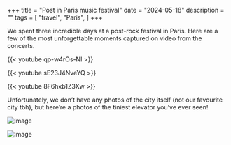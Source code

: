 +++
title = "Post in Paris music festival"
date = "2024-05-18"
description = ""
tags = [
    "travel",
    "Paris",
]
+++

We spent three incredible days at a post-rock festival in Paris. Here are a few of the most unforgettable moments captured on video from the concerts.

{{< youtube qp-w4rOs-NI >}}


{{< youtube sE23J4NveYQ >}}


{{< youtube 8F6hxb1Z3Xw >}}


Unfortunately, we don’t have any photos of the city itself (not our favourite city tbh), but here’re a photos of the tiniest elevator you’ve ever seen!

![image](https://flckstorageaccount.blob.core.windows.net/photos/2024-05-18-post-in-paris/PXL_20240517_093111011.jpg)

![image](https://flckstorageaccount.blob.core.windows.net/photos/2024-05-18-post-in-paris/PXL_20240520_132129949.jpg)
